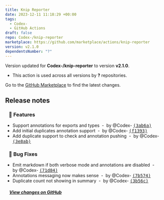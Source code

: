 ```yaml
---
title: Knip Reporter
date: 2023-12-11 11:18:29 +00:00
tags:
  - Codex-
  - GitHub Actions
draft: false
repo: Codex-/knip-reporter
marketplace: https://github.com/marketplace/actions/knip-reporter
version: v2.1.0
dependentsNumber: "?"
---
```



Version updated for **Codex-/knip-reporter** to version **v2.1.0**.
- This action is used across all versions by **?** repositories.

Go to the [GitHub Marketplace](https://github.com/marketplace/actions/knip-reporter) to find the latest changes.

## Release notes

### &nbsp;&nbsp;&nbsp;🚀 Features

- Support annotations for exports and types &nbsp;-&nbsp; by @Codex- [<samp>(3ab6a)</samp>](https://github.com/Codex-/knip-reporter/commit/3ab6add)
- Add initial duplicates annotation support &nbsp;-&nbsp; by @Codex- [<samp>(f1393)</samp>](https://github.com/Codex-/knip-reporter/commit/f13931a)
- Add duplicate support to check and annotation pushing &nbsp;-&nbsp; by @Codex- [<samp>(3e8ab)</samp>](https://github.com/Codex-/knip-reporter/commit/3e8ab9c)

### &nbsp;&nbsp;&nbsp;🐞 Bug Fixes

- Emit markdown if both verbose mode and annotations are disabled &nbsp;-&nbsp; by @Codex- [<samp>(71d84)</samp>](https://github.com/Codex-/knip-reporter/commit/71d84d0)
- Annotations messaging now makes sense &nbsp;-&nbsp; by @Codex- [<samp>(7b574)</samp>](https://github.com/Codex-/knip-reporter/commit/7b5744b)
- Duplicate count not showing in summary &nbsp;-&nbsp; by @Codex- [<samp>(3b56c)</samp>](https://github.com/Codex-/knip-reporter/commit/3b56c20)

##### &nbsp;&nbsp;&nbsp;&nbsp;[View changes on GitHub](https://github.com/Codex-/knip-reporter/compare/v2...v2.1.0)
